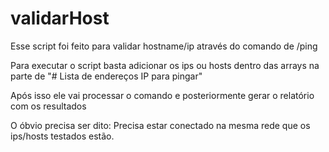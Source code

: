# validarHost
Esse script foi feito para validar hostname/ip através do comando de /ping

Para executar o script basta adicionar os ips ou hosts dentro das arrays na parte de "# Lista de endereços IP para pingar"

Após isso ele vai processar o comando e posteriormente gerar o relatório com os resultados

O óbvio precisa ser dito: Precisa estar conectado na mesma rede que os ips/hosts testados estão.
